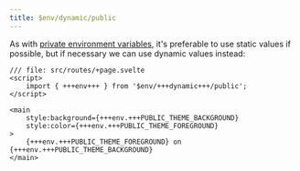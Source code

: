 ```yaml
---
title: $env/dynamic/public
---
```


As with [private environment variables](/tutorial/env-static-private), it's preferable to use static values if possible, but if necessary we can use dynamic values instead:

```svelte
/// file: src/routes/+page.svelte
<script>
	import { +++env+++ } from '$env/+++dynamic+++/public';
</script>

<main
	style:background={+++env.+++PUBLIC_THEME_BACKGROUND}
	style:color={+++env.+++PUBLIC_THEME_FOREGROUND}
>
	{+++env.+++PUBLIC_THEME_FOREGROUND} on {+++env.+++PUBLIC_THEME_BACKGROUND}
</main>
```
